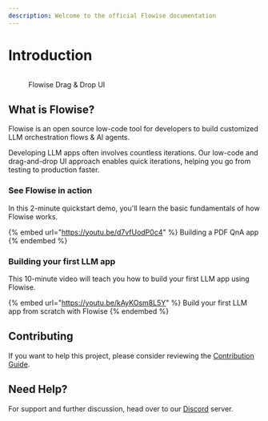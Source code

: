 ```yaml
---
description: Welcome to the official Flowise documentation
---
```


# Introduction

<figure><img src=".gitbook/assets/flowise.gif" alt=""><figcaption><p>Flowise Drag &#x26; Drop UI</p></figcaption></figure>

## What is Flowise?

Flowise is an open source low-code tool for developers to build customized LLM orchestration flows & AI agents.

Developing LLM apps often involves countless iterations. Our low-code and drag-and-drop UI approach enables quick iterations, helping you go from testing to production faster.

### See Flowise in action

In this 2-minute quickstart demo, you'll learn the basic fundamentals of how Flowise works.

{% embed url="https://youtu.be/d7vfUodP0c4" %}
Building a PDF QnA app
{% endembed %}

### Building your first LLM app

This 10-minute video will teach you how to build your first LLM app using Flowise.

{% embed url="https://youtu.be/kAyKOsm8L5Y" %}
Build your first LLM app from scratch with Flowise
{% endembed %}

## Contributing

If you want to help this project, please consider reviewing the [Contribution Guide](contributing/).

## Need Help?

For support and further discussion, head over to our [Discord](https://discord.gg/jbaHfsRVBW) server.  
